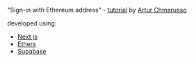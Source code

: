 "Sign-in with Ethereum address" - [tutorial](https://youtu.be/tVyQZ0CiMWI) by [Artur Chmarusso](https://github.com/Chmarusso)

developed using:

- [Next js](https://github.com/vercel/next.js)
- [Ethers](https://github.com/ethers-io/ethers.js)
- [Supabase](https://github.com/supabase/supabase-js)
